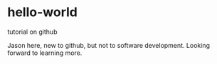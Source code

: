 # hello-world
tutorial on github

Jason here, new to github, but not to software development.  Looking forward to learning more.
